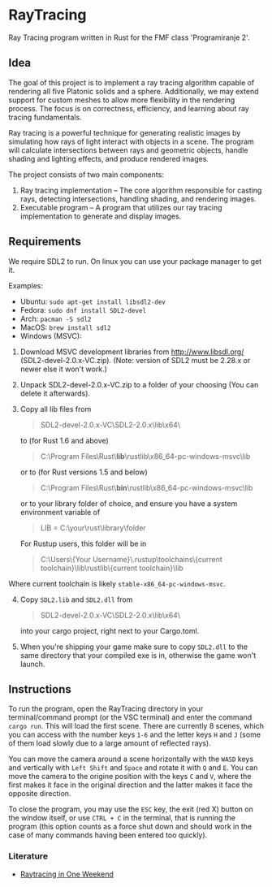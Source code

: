 # RayTracing

Ray Tracing program written in Rust for the FMF class 'Programiranje 2'.


## Idea
The goal of this project is to implement a ray tracing algorithm capable of rendering all five Platonic solids and a sphere. Additionally, we may extend support for custom meshes to allow more flexibility in the rendering process. The focus is on correctness, efficiency, and learning about ray tracing fundamentals.

Ray tracing is a powerful technique for generating realistic images by simulating how rays of light interact with objects in a scene. The program will calculate intersections between rays and geometric objects, handle shading and lighting effects, and produce rendered images.

The project consists of two main components:

1. Ray tracing implementation – The core algorithm responsible for casting rays, detecting intersections, handling shading, and rendering images.
2. Executable program – A program that utilizes our ray tracing implementation to generate and display images.

## Requirements

We require SDL2 to run. On linux you can use your package manager to get it.

Examples:
- Ubuntu: `sudo apt-get install libsdl2-dev`
- Fedora: `sudo dnf install SDL2-devel`
- Arch: `pacman -S sdl2`
- MacOS: `brew install sdl2`
- Windows (MSVC):

1. Download MSVC development libraries from http://www.libsdl.org/ (SDL2-devel-2.0.x-VC.zip). (Note: version of SDL2 must be 2.28.x or newer else it won't work.)
2. Unpack SDL2-devel-2.0.x-VC.zip to a folder of your choosing (You can delete it afterwards).
3. Copy all lib files from
    > SDL2-devel-2.0.x-VC\SDL2-2.0.x\lib\x64\

    to (for Rust 1.6 and above)
    > C:\Program Files\Rust\\**lib**\rustlib\x86_64-pc-windows-msvc\lib

    or to (for Rust versions 1.5 and below)
    > C:\Program Files\Rust\\**bin**\rustlib\x86_64-pc-windows-msvc\lib

    or to your library folder of choice, and ensure you have a system environment variable of
    > LIB = C:\your\rust\library\folder

    For Rustup users, this folder will be in
    > C:\Users\\{Your Username}\\.rustup\toolchains\\{current toolchain}\lib\rustlib\\{current toolchain}\lib

  Where current toolchain is likely `stable-x86_64-pc-windows-msvc`.

4. Copy `SDL2.lib` and `SDL2.dll` from
    > SDL2-devel-2.0.x-VC\SDL2-2.0.x\lib\x64\

    into your cargo project, right next to your Cargo.toml.

5. When you're shipping your game make sure to copy `SDL2.dll` to the same directory that your compiled exe is in, otherwise the game won't launch.

## Instructions
To run the program, open the RayTracing directory in your terminal/command prompt (or the VSC terminal) and enter the command `cargo run`. This will load the first scene. There are currently 8 scenes, which you can access with the number keys `1-6` and the letter keys `H` and `J` (some of them load slowly due to a large amount of reflected rays).

You can move the camera around a scene horizontally with the `WASD` keys and vertically with `Left Shift` and `Space` and rotate it with `Q` and `E`. You can move the camera to the origine position with the keys `C` and `V`, where the first makes it face in the original direction and the latter makes it face the opposite direction.

To close the program, you may use the `ESC` key, the exit (red X) button on the window itself, or use `CTRL + C` in the terminal, that is running the program (this option counts as a force shut down and should work in the case of many commands having been entered too quickly).


### Literature

- [Raytracing in One Weekend](https://raytracing.github.io/)
